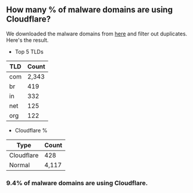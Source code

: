 ## How many % of malware domains are using Cloudflare?


We downloaded the malware domains from [here](https://urlhaus.abuse.ch) and filter out duplicates.
Here's the result.


[//]: # (start replacement)


- Top 5 TLDs

| TLD | Count |
| --- | --- |
| com | 2,343 |
| br | 419 |
| in | 332 |
| net | 125 |
| org | 122 |


- Cloudflare %

| Type | Count |
| --- | --- |
| Cloudflare | 428 |
| Normal | 4,117 |


### 9.4% of malware domains are using Cloudflare.